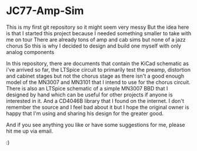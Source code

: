 # JC77-Amp-Sim
This is my first git repository so it might seem very messy
But the idea here is that I started this project because I needed something smaller to take with me on tour
There are already tons of amp and cab sims but none of a jazz chorus
So this is why I decided to design and build one myself with only analog components

In this repository, there are documents that contain the KiCad schematic as i've arrived so far, the LTSpice circuit to primarily test the preamp, distortion and cabinet stages but not the chorus stage as there isn't a good enough model of the MN3007 and MN3101 that I intend to use for the chorus circuit.
There is also an LTSpice schematic of a simple MN3007 BBD that I designed by hand which can be useful for other projects if anyone is interested in it.
And a CD4046B library that I found on the internet. I don't remember the source and I feel bad about it but I hope the original owner is happy that I'm using and sharing his design for the greater good.

And if you see anything you like or have some suggestions for me, please hit me up via email.

:)
